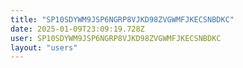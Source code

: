 ```yaml
---
title: "SP10SDYWM9JSP6NGRP8VJKD98ZVGWMFJKECSNBDKC"
date: 2025-01-09T23:09:19.728Z
user: SP10SDYWM9JSP6NGRP8VJKD98ZVGWMFJKECSNBDKC
layout: "users"
---
```

    